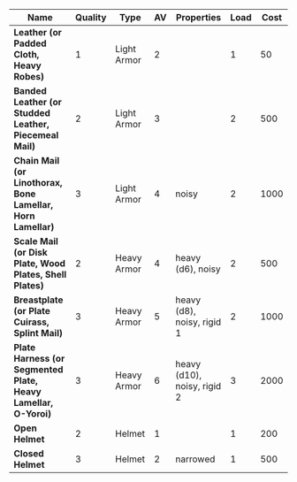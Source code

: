 Name | Quality | Type | AV | Properties | Load | Cost
--- | --- | --- | --- | --- | --- | ---
**Leather (or Padded Cloth, Heavy Robes)** | 1 | Light Armor | 2 |  | 1 | 50
**Banded Leather (or Studded Leather, Piecemeal Mail)** | 2 | Light Armor | 3 |  | 2 | 500
**Chain Mail (or Linothorax, Bone Lamellar, Horn Lamellar)** | 3 | Light Armor | 4 | noisy | 2 | 1000
**Scale Mail (or Disk Plate, Wood Plates, Shell Plates)** | 2 | Heavy Armor | 4 | heavy (d6), noisy | 2 | 500
**Breastplate (or Plate Cuirass, Splint Mail)** | 3 | Heavy Armor | 5 | heavy (d8), noisy, rigid 1 | 2 | 1000
**Plate Harness (or Segmented Plate, Heavy Lamellar, O-Yoroi)** | 3 | Heavy Armor | 6 | heavy (d10), noisy, rigid 2 | 3 | 2000
**Open Helmet** | 2 | Helmet | 1 |  | 1 | 200
**Closed Helmet** | 3 | Helmet | 2 | narrowed | 1 | 500
